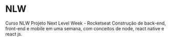# NLW
Curso NLW
Projeto Next Level Week - Rocketseat 
Construção de back-end, front-end e mobile em uma semana, com conceitos de node, react native e react js.

